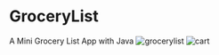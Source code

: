 # GroceryList
A Mini Grocery List App with Java
![grocerylist](https://user-images.githubusercontent.com/41521163/79701678-e5c7c000-8296-11ea-92dc-46c738c6e3ac.png)
![cart](https://user-images.githubusercontent.com/41521163/79701679-e82a1a00-8296-11ea-97a4-d0f463f96fe0.png)

